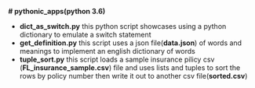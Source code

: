 **# pythonic_apps(python 3.6)**
- **dict_as_switch.py** this python script showcases using a python dictionary to emulate a switch statement
- **get_definition.py** this script uses a json file(**data.json**) of words and meanings to implement an english
    dictionary of words
- **tuple_sort.py** this script loads a sample insurance pilicy csv (**FL_insurance_sample.csv**) file and uses lists and tuples
    to sort the rows by policy number then write it out to another csv file(**sorted.csv**)
